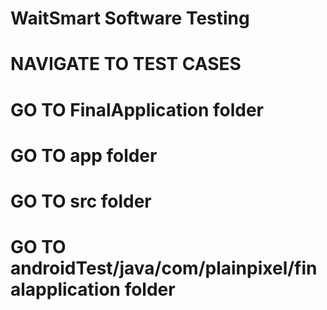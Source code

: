 # WaitSmart Software Testing

# NAVIGATE TO TEST CASES

# GO TO FinalApplication folder 

# GO TO app folder 

# GO TO src folder 

# GO TO androidTest/java/com/plainpixel/finalapplication folder 

